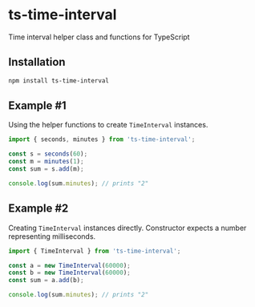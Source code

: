 # ts-time-interval

Time interval helper class and functions for TypeScript

## Installation

```sh
npm install ts-time-interval
```

## Example #1
Using the helper functions to create `TimeInterval` instances.

```js
import { seconds, minutes } from 'ts-time-interval';

const s = seconds(60);
const m = minutes(1);
const sum = s.add(m);

console.log(sum.minutes); // prints "2"
```

## Example #2
Creating `TimeInterval` instances directly. Constructor expects a number representing milliseconds.

```js
import { TimeInterval } from 'ts-time-interval';

const a = new TimeInterval(60000);
const b = new TimeInterval(60000);
const sum = a.add(b);

console.log(sum.minutes); // prints "2"
```
